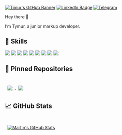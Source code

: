 [![Timur's GitHub Banner](./assets/LogoOne.png)]()
[![LinkedIn Badge](https://img.shields.io/badge/LinkedIn-Profile-informational?style=flat&logo=linkedin&logoColor=white&color=0D76A8)](https://www.linkedin.com/in/timur-marchenko/)
[![Telegram](https://img.shields.io/badge/-telegram-red?color=white&logo=telegram&logoColor=black)](https://t.me/timliketea)

Hey there 👋

I’m Tymur, a junior markup developer.

## 💼 Skills

![](https://img.shields.io/badge/javascript-black?style=social&logo=javascript&color=%2388CCF1)
![](https://img.shields.io/badge/react-black?style=social&logo=react&color=%2388CCF1)
![](https://img.shields.io/badge/html5-black?style=social&logo=html5&color=%2388CCF1)
![](https://img.shields.io/badge/css3-black?style=social&logo=css3&color=%2388CCF1)
![](https://img.shields.io/badge/sass-black?style=social&logo=sass&color=%2388CCF1)
![](https://img.shields.io/badge/git-black?style=social&logo=git&color=%2388CCF1)
![](https://img.shields.io/badge/gulp-black?style=social&logo=gulp&color=%2388CCF1)
![](https://img.shields.io/badge/webpack-black?style=social&logo=webpack&color=%2388CCF1)
![](https://img.shields.io/badge/bem-black?style=social&logo=bem&color=%2388CCF1)

## 📌 Pinned Repositories

<br>

<a href="https://github.com/timteaman/simplefood">
  <img align="center" style="margin:0.5rem" src="https://github-readme-stats.vercel.app/api/pin/?username=timteaman&repo=simplefood&title_color=ffffff&text_color=c9cacc&icon_color=4AB197&bg_color=1A2B34" />
</a>

<a href="https://github.com/timteaman/museum_lending">
  <img align="center" style="margin:0.5rem" src="https://github-readme-stats.vercel.app/api/pin/?username=timteaman&repo=simplefood&title_color=ffffff&text_color=c9cacc&icon_color=4AB197&bg_color=1A2B34" />
</a>

<br>

## &#x1f4c8; GitHub Stats

<br>

<a href="https://github.com/timteaman">
  <img align="center" style="margin:0.5rem" src="https://github-readme-stats.vercel.app/api?username=timliketea&show_icons=true&line_height=27&count_private=true&title_color=ffffff&text_color=c9cacc&icon_color=4AB097&bg_color=1A2B34" alt="Martin's GitHub Stats" />
</a>

<br>
<br>
